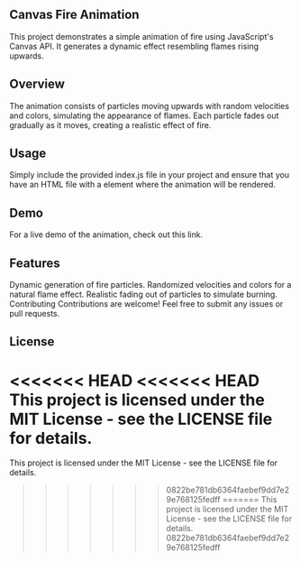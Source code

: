 ## Canvas Fire Animation
This project demonstrates a simple animation of fire using JavaScript's Canvas API. It generates a dynamic effect resembling flames rising upwards.

## Overview
The animation consists of particles moving upwards with random velocities and colors, simulating the appearance of flames. Each particle fades out gradually as it moves, creating a realistic effect of fire.

## Usage
Simply include the provided index.js file in your project and ensure that you have an HTML file with a <canvas> element where the animation will be rendered.

## Demo
For a live demo of the animation, check out this link.

## Features
Dynamic generation of fire particles.
Randomized velocities and colors for a natural flame effect.
Realistic fading out of particles to simulate burning.
Contributing
Contributions are welcome! Feel free to submit any issues or pull requests.

## License
<<<<<<< HEAD
<<<<<<< HEAD
This project is licensed under the MIT License - see the LICENSE file for details.
=======
This project is licensed under the MIT License - see the LICENSE file for details.
>>>>>>> 0822be781db6364faebef9dd7e29e768125fedff
=======
This project is licensed under the MIT License - see the LICENSE file for details.
>>>>>>> 0822be781db6364faebef9dd7e29e768125fedff
